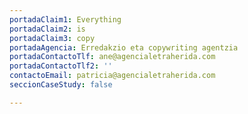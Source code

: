 ```yaml
---
portadaClaim1: Everything
portadaClaim2: is
portadaClaim3: copy
portadaAgencia: Erredakzio eta copywriting agentzia
portadaContactoTlf: ane@agencialetraherida.com
portadaContactoTlf2: ''
contactoEmail: patricia@agencialetraherida.com
seccionCaseStudy: false

---
```

